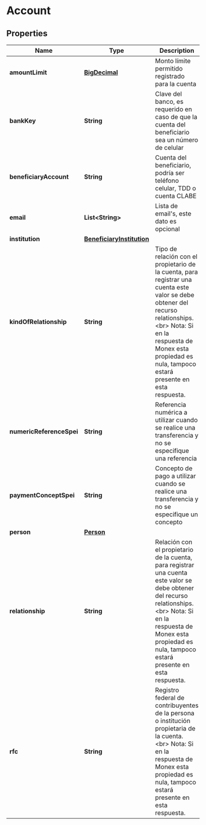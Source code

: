# Account

## Properties
Name | Type | Description | Notes
------------ | ------------- | ------------- | -------------
**amountLimit** | [**BigDecimal**](BigDecimal.md) | Monto límite permitido registrado para la cuenta | 
**bankKey** | **String** | Clave del banco, es requerido en caso de que la cuenta del beneficiario sea un número de celular |  [optional]
**beneficiaryAccount** | **String** | Cuenta del beneficiario, podría ser teléfono celular, TDD o cuenta CLABE | 
**email** | **List&lt;String&gt;** | Lista de email&#x27;s, este dato es opcional |  [optional]
**institution** | [**BeneficiaryInstitution**](BeneficiaryInstitution.md) |  |  [optional]
**kindOfRelationship** | **String** | Tipo de relación con el propietario de la cuenta, para registrar una cuenta este valor se debe obtener  del recurso relationships. &lt;br&gt; Nota: Si en la respuesta de Monex esta propiedad es nula, tampoco estará presente en esta respuesta. | 
**numericReferenceSpei** | **String** | Referencia numérica a utilizar cuando se realice una transferencia y no se especifique una referencia |  [optional]
**paymentConceptSpei** | **String** | Concepto de pago a utilizar cuando se realice una transferencia y no se especifique un concepto |  [optional]
**person** | [**Person**](Person.md) |  |  [optional]
**relationship** | **String** | Relación con el propietario de la cuenta, para registrar una cuenta este valor se debe obtener  del recurso relationships. &lt;br&gt; Nota: Si en la respuesta de Monex esta propiedad es nula, tampoco estará presente en esta respuesta. | 
**rfc** | **String** | Registro federal de contribuyentes de la persona o institución propietaria de la cuenta. &lt;br&gt; Nota: Si en la respuesta de Monex esta propiedad es nula, tampoco estará presente en esta respuesta. | 
